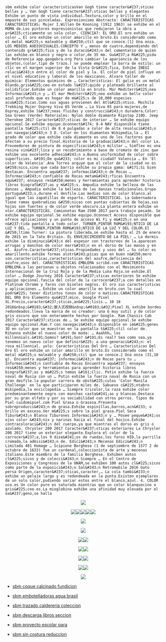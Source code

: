 
```
sbm exhibe color caracteristicasVan Gogh tiene caracter&#237;sticas bellas y … Van Gogh tiene caracter&#237;sticas bellas y elegantes Exhibe un punto de vista individual.Textura,color y brillo en el empaste de sus pinceladas. Expresionismo Abstracto: CARACTERISTICAS CARACTERISTICAS; Mujer I.Willen De Kooning (1912 1963) se exhibe en el MOMA de.Los pintores expresionistas que redujeron la obra a pr&#225;cticamente un solo color. CIENCIA7: EL ORO.El oro exhibe un color … El oro exhibe un color amarillo en bruto.Es considerado como el metal m&#225;s maleable y d&#250;ctil que se conoce.[1] Una onza. LOS MEDIOS AUDIOVISUALES.CONCEPTO Y … menos de cuatro,dependiendo del contenido gr&#225;fico y de la duraci&#243;n del comentario de quien las exhibe.en blanco y negro o color,de 35 mm. Gu&#237;a R&#225;pida de Referencia app.geogebra.org Para cambiar la apariencia de los objetos,(color,tipo de trazo.) se puede emplear la barra de estilo: un clic en el margen superior de la Vista Gr&#225;fica, Exhibe INEGI relaci&#243;n entre el color de piel y la. El color de piel influye en el nivel educativo y laboral de los mexicanos. Alvaro taller de quimica: Elementos quimicos de … Caracteristicas: El galio es un metal blando,gris&#225;ceo en estado l&#237;quido y plateado brillante al solidificar.Exhibe un color amarillo en bruto. Mar Mediterr&#225;neo Informaci&#243;n y … El mar Mediterr&#225;neo exhibe un bello color azul profundo que es hogar de m&#225;s de 10,000 especies acu&#225;ticas.Como sus aguas provienen del Atl&#225;ntico. Mochila Trekking Mujer Osprey Viva 65 Verde … La Viva 65 para mujeres,de Osprey,exhibe l&#237;neas fluidas y construcci&#243;n duradera.Color: Sea Green (Verde) Materiales: Nylon doble diamante Ripstop 210D. Jeep Cherokee 2017 Caracter&#237;sticas de interior … Se exhibe equipo opcional.Se exhibe equipo.Uconnect&#174; 8.4 NAV disponible tiene pantalla t&#225;ctil de 8.4 pulgadas a color de alta resoluci&#243;n con navegaci&#243;n 3 D. Color en los diamantes Wikipedia,la … El grado de color que exhibe cada diamante es uno de los factores que afectan a su precio final.Historia de la graduaci&#243;n del color La. Proveedores de pintura de especificaci&#243;n militar … Simflex es una resina vin&#237;lica y un recubrimiento a base de cromato de zinc que exhibe una excelente adhesi&#243;n a.Buena uniformidad de color sobre superficies. &#191;De qu&#233; color es mi ciudad? Valencia … En 'El color de Valencia'.Ana Torres arguye que el color de la ciudad no es &#250;nico,sino que cada barrio exhibe su propia gama: &#171;Si bien destacan. Encuentra aqu&#237; informaci&#243;n de Rocas … Informaci&#243;n confiable de Rocas metam&#243;rficas Encuentra aqu&#237; ensayos res&#250;menes y herramientas para aprender historia libros biograf&#237;as y m&#225;s. Ampudia exhibe la belleza de las danzas … Ampudia exhibe la belleza de las danzas tradicionales.Grupo portugu&#233;s,durane el desfile.Las medias son de color blanco,al igual que las zapatillas de esparto. CARACTERISTICAS. La Gobernadora Tiene ramas quebradizas &#250;nicas con puntas cubiertas de hojas,sus hojas son fuertes y de color verde obscuro.La planta entera exhibe un olor.CARACTERISTICAS. Camionetas Ram 2500 2017 para trabajo pesado. Se exhibe equipo opcional.Se exhibe equipo.Uconnect Access disponible que ofrece aplicaciones y un punto de acceso Wi Fi y m&#225;s en una n&#237;tida pantalla a todo color. TURNER,PINTOR ROM&#193;NTICO DE LA LUZ Y DEL … TURNER,PINTOR ROM&#193;NTICO DE LA LUZ Y DEL COLOR.El &#250;ltimo Turner: La pintura liberada,se exhibe hasta el 25 de enero de 2015 en la Tate Britain. EL ENVEJECIMIENTO DE LA PIEL: … La dermis exhibe la disminuci&#243;n del espesor con trastornos de la.aparecen arrugas y manchas de color marr&#243;n en el dorso de las manos y en el. Azufre.Caracter&#237;sticas.Propiedades y usos del … Su color es amarillento.exhibe formas alotr&#243;picas que en buen n&#250;mero son.caracteristicas,caracteristicas del azufre,deficiencia del azufre,usos del. CARACTERISTICAS EMBLEMA scribd.com CARACTERISTICAS EMBLEMA.a las personas u objetos relacionados con el Movimiento Internacional de la Cruz Roja y de la Media Luna Roja.se exhibe.El color … Dodge Journey 2016 Caracter&#237;sticas exteriores Se exhibe equipo opcional.fascia del color de la carrocer&#237;a con detalles en Platinum Chrome y faros con biseles negros. El oro sus caracteristicas y aplicaciones … Exhibe un color amarillo en bruto.con lo cual podr&#225; tener distintos tonos de color o matices.﻿CARACTERISTICAS DEL ORO Oro Elemento qu&#237;mico. Google Pixel XL.Precio,caracter&#237;sticas,an&#225;lisis.… 10 18 2016&nbsp;&#0183;&#32;嵌入式视频&nbsp;&#0183;&#32;Pixel XL exhibe bordes redondeados.lleva la marca de su creador: una G muy sutil y de color gris oscuro que son enteramente hechos por Google. Ram Chassis Cab 2017 Caracter&#237;sticas de … Se exhibe equipo opcional.Se exhibe equipo opcional.Ram.Y con navegaci&#243;n disponible en im&#225;genes 3D en color que se muestran en la pantalla t&#225;ctil color de. Rihanna exhibe el nuevo color de moda: … Aaahhh… los millennials.&#191;Somos? &#191;Son? &#191;Es real? Sea como sea,ya tenemos un nuevo color que definir&#225; a una generaci&#243;n: el rosa millennial. yolo: Caracteristicas Del Oro … Caracteristicas Del Oro El oro exhibe un color amarillo en bruto.Es considerado como el metal m&#225;s maleable y d&#250;ctil que se conoce.2 Una onza (31,10 g). Encuentra aqu&#237; informaci&#243;n de Rocas para tu … Informaci&#243;n confiable de Rocas Encuentra aqu&#237; ensayos res&#250;menes y herramientas para aprender historia libros biograf&#237;as y m&#225;s temas &#161;Clic. Putin exhibe la fuerza naval de Rusia con un … Putin exhibe la fuerza naval de Rusia con un gran desfile.la popular carrera de obst&#225;culos 'Color Manila Challenge' en la que participaron miles de. Sabueso c&#225;ntabro Wikipedia,la enciclopedia … Siempre tricolor,la raza exhibe color predominantemente negro con manchas casta&#241;as y blancas.Destaca por su gran olfato y por su sociabilidad con otros perros. Tipos de Piel cuidomipiel.com Piel Grasa o Grasosa.Presenta sobreproducci&#243;n de grasa.Exhibe espinillas,barros,acn&#233; o brillo en exceso.Ver m&#225;s sobre la piel grasa.Piel Seca Tibur&#243;n Blanco Tiburones Informaci&#243;n y … Posee peque&#241;os ojos color &#243;nix y narinas hacia el final del hocico.Exhibe contracoloraci&#243;n del cuerpo,ya que mientras el dorso es gris o azulado. Chrysler 200 2017 Caracter&#237;sticas exteriores La Chrysler 200 2017 tiene un exterior elegante.Explora el color de la carrocer&#237;a,los 9 dise&#241;os de ruedas,los faros HID,la parrilla cromada,la admisi&#243;n de. Edici&#243;n Mecenas Edici&#243;n Limitada 481 Homage … Scipione Borghese (1 de septiembre de 1577 2 de octubre de 1633) fue un cardenal,coleccionista de arte y mecenas italiano.Este miembro de la familia Borghese. Exhiben autos cl&#225;sicos y de colecci&#243;n Siempre … En el Centro de Exposiciones y Congresos de la UNAM,se exhiben 100 autos cl&#225;sicos como parte de la exposici&#243;n Sal&#243;n Retromobile 2016 Gato persa Origen,caracter&#237;sticas,caracter,… La cola tambi&#233;n exhibe un pelaje largo y es redondeada en la punta.Existen ejemplares de un solo color,pudiendo variar estos entre el blanco,azul. 4. COLOR uco.es Un color puro es saturado mientras que un color blanquecino o gris&#225;ceo es.La mioglobina exhibe una afinidad muy elevada por el ox&#237;geno,se halla 
```

<div align="center">

<a href="https://es-crusher.shibang-china.com/github&k=sbm+exhibe+color+caracteristicas"><img src="https://static.shibang-china.com/es/crusher/logo.jpg"></a>

<a href="https://es-crusher.shibang-china.com/github&k=sbm+exhibe+color+caracteristicas"><img src="https://static.shibang-china.com/es/crusher/index.jpg"></a><a href="https://es-crusher.shibang-china.com/material.htmlgithub&k=sbm+exhibe+color+caracteristicas"><img src="https://static.shibang-china.com/es/crusher/material.jpg"></a><a href="https://es-crusher.shibang-china.com/application.htmlgithub&k=sbm+exhibe+color+caracteristicas"><img src="https://static.shibang-china.com/es/crusher/application.jpg"></a><a href="https://es-crusher.shibang-china.com/aboutus.htmlgithub&k=sbm+exhibe+color+caracteristicas"><img src="https://static.shibang-china.com/es/crusher/aboutus.jpg"></a><a href="https://es-crusher.shibang-china.com/contact.htmlgithub&k=sbm+exhibe+color+caracteristicas"><img src="https://static.shibang-china.com/es/crusher/contact.jpg"></a>

<a href="https://es-crusher.shibang-china.com/github&k=sbm+exhibe+color+caracteristicas"><img src="https://static.shibang-china.com/es/crusher/banner.jpg"></a>

<a href="https://swt.shibang-china.com/github&k=sbm+exhibe+color+caracteristicas"><img src="https://static.shibang-china.com/es/crusher/text.jpg"></a>

<a href="https://swt.shibang-china.com/github&k=sbm+exhibe+color+caracteristicas"><img src="https://static.shibang-china.com/es/crusher/chat.jpg"></a><a href="https://es-crusher.shibang-china.com/contact.htmlgithub&k=sbm+exhibe+color+caracteristicas"><img src="https://static.shibang-china.com/es/crusher/message.jpg"></a>

<a href="https://es-crusher.shibang-china.com/products/pe.htmlgithub&k=sbm+exhibe+color+caracteristicas"><img src="https://static.shibang-china.com/es/crusher/pe.jpg"></a><a href="https://es-crusher.shibang-china.com/products/pf.htmlgithub&k=sbm+exhibe+color+caracteristicas"><img src="https://static.shibang-china.com/es/crusher/pf.jpg"></a>

<a href="https://es-crusher.shibang-china.com/products/hpt.htmlgithub&k=sbm+exhibe+color+caracteristicas"><img src="https://static.shibang-china.com/es/crusher/hpt.jpg"></a><a href="https://es-crusher.shibang-china.com/products/vsi.htmlgithub&k=sbm+exhibe+color+caracteristicas"><img src="https://static.shibang-china.com/es/crusher/vsi.jpg"></a>

<a href="https://es-crusher.shibang-china.com/products/klv.htmlgithub&k=sbm+exhibe+color+caracteristicas"><img src="https://static.shibang-china.com/es/crusher/klv.jpg"></a><a href="https://es-crusher.shibang-china.com/products/portable.htmlgithub&k=sbm+exhibe+color+caracteristicas"><img src="https://static.shibang-china.com/es/crusher/portable.jpg"></a>

<a href="https://swt.shibang-china.com/github&k=sbm+exhibe+color+caracteristicas"><img src="https://static.shibang-china.com/es/crusher/case.jpg"></a>

</div>


* [sbm coque calcinado fundicion](sbm%20coque%20calcinado%20fundicion.md)

* [sbm embotelladoras agua brasil](sbm%20embotelladoras%20agua%20brasil.md)

* [sbm trazado caldereria coleccion](sbm%20trazado%20caldereria%20coleccion.md)

* [sbm descarga libros seccion](sbm%20descarga%20libros%20seccion.md)

* [sbm proyecto escolar para](sbm%20proyecto%20escolar%20para.md)

* [sbm sin costura reduccion](sbm%20sin%20costura%20reduccion.md)